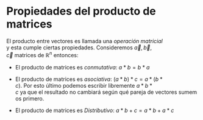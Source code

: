 # Propiedades del producto de matrices

El producto entre vectores es llamada una *operación matricial* y esta cumple ciertas propiedades. Consideremos $\displaystyle\vec{a},\displaystyle\vec{b},\displaystyle\vec{c}$ matrices de $\mathbb{R}^n$ entonces:

* El producto de matrices es *conmutativa*: ${a}*{b}={b}*{a}$

* El producto de matrices es *asociativa*: $({a}*{b})*{c}={a}*({b}*{c})$. Por esto último podemos escribir libremente ${a}*{b}*{c}$ ya que el resultado no cambiará según qué pareja de vectores sumemos primero. 

* El producto de matrices es *Distributivo*: ${a}*{b+c}={a*b}+{a*c}$
